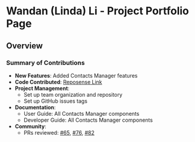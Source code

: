 # Wandan (Linda) Li - Project Portfolio Page

## Overview


### Summary of Contributions
* **New Features**: Added Contacts Manager features
* **Code Contributed**: [Reposense Link](https://nus-cs2113-ay2122s2.github.io/tp-dashboard/?search=wli-linda&sort=groupTitle&sortWithin=title&timeframe=commit&mergegroup=&groupSelect=groupByRepos&breakdown=true&checkedFileTypes=docs~functional-code~test-code~other&since=2022-02-18&tabOpen=true&tabType=authorship&tabAuthor=wli-linda&tabRepo=AY2122S2-CS2113-F10-4%2Ftp%5Bmaster%5D&authorshipIsMergeGroup=false&authorshipFileTypes=docs~functional-code~test-code~other&authorshipIsBinaryFileTypeChecked=false)
* **Project Management**:
  * Set up team organization and repository
  * Set up GitHub issues tags
* **Documentation**:
  * User Guide: All Contacts Manager components
  * Developer Guide: All Contacts Manager components
* **Community**:
  * PRs reviewed: [#65](https://github.com/AY2122S2-CS2113-F10-4/tp/pull/65),
[#76](https://github.com/AY2122S2-CS2113-F10-4/tp/pull/76),
[#82](https://github.com/AY2122S2-CS2113-F10-4/tp/pull/82)
